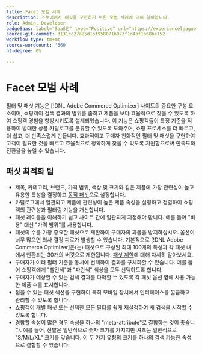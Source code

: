 ```yaml
---
title: Facet 모범 사례
description: 스토어에서 패싯을 구현하기 위한 모범 사례에 대해 알아봅니다.
role: Admin, Developer
badgeSaas: label="SaaS만" type="Positive" url="https://experienceleague.adobe.com/en/docs/commerce/user-guides/product-solutions" tooltip="Adobe Commerce as a Cloud Service 및 Adobe Commerce Optimizer 프로젝트에만 적용됩니다(Adobe 관리 SaaS 인프라)."
source-git-commit: 3131cc27a25d1bf958071b973f1d4bf1a68be152
workflow-type: tm+mt
source-wordcount: '360'
ht-degree: 0%

---
```



# Facet 모범 사례

필터 및 패싯 기능은 [!DNL Adobe Commerce Optimizer] 사이트의 중요한 구성 요소이며, 쇼핑객이 검색 결과의 범위를 좁히고 제품을 보다 효율적으로 찾을 수 있도록 하여 쇼핑객 경험을 향상시키도록 설계되었습니다. 이 기능은 쇼핑객들이 특정 기준을 적용하여 방대한 상품 카탈로그를 분류할 수 있도록 도와주며, 쇼핑 프로세스를 더 빠르고, 더 쉽고, 더 만족스럽게 만듭니다. 효과적이고 구매자 친화적인 필터 및 패싯을 구현하여 고객이 필요한 것을 빠르고 효율적으로 정확하게 찾을 수 있도록 지원함으로써 만족도와 전환율을 높일 수 있습니다.

## 패싯 최적화 팁

- 제목, 카테고리, 브랜드, 가격 범위, 색상 및 크기와 같은 제품에 가장 관련성이 높고 유용한 특성을 결정하고 [동적 패싯](type.md)으로 설정합니다. 
- 카탈로그에서 일관되고 제품에 관련성이 높은 제품 속성을 설정하고 정렬하여 쇼핑객의 관련성과 필터링 기능을 개선합니다.
- 패싯 레이블을 이해하기 쉽고 사이트 간에 일관되게 지정해야 합니다. 예를 들어 &quot;비용&quot; 대신 &quot;가격 범위&quot;를 사용합니다.
- 패싯의 수를 가장 중요한 패싯으로 제한하여 구매자의 과몰을 방지하십시오. 옵션이 너무 많으면 의사 결정 피로가 발생할 수 있습니다. 기본적으로 [!DNL Adobe Commerce Optimizer]은(는) 패싯으로 구성된 최대 100개의 특성과 각 패싯 내에서 반환되는 30개의 버킷으로 제한됩니다. [패싯 제한](../../boundaries-limits.md#catalog-views-and-policies)에 대해 자세히 알아보세요. 
- 구매자가 여러 필터 기준을 동시에 선택하여 결과를 구체화할 수 있습니다. 예를 들어 쇼핑객에게 &quot;빨간색&quot;과 &quot;파란색&quot; 색상을 모두 선택하도록 합니다.
- 구매자가 예상할 수 있는 검색 결과를 파악할 수 있도록 각 패싯 옵션 옆에 사용 가능한 제품 수를 표시합니다.
- 접을 수 있는 패싯 섹션을 구현하여 특히 모바일 장치에서 인터페이스를 깔끔하고 관리할 수 있도록 합니다.
- 쇼핑객이 개별 패싯 또는 선택한 모든 필터를 쉽게 재설정하여 새 검색을 시작할 수 있도록 합니다.
- 경합할 속성이 많은 경우 속성을 하나의 &quot;meta-attribute&quot;로 결합하는 것이 좋습니다. 예를 들어, 신발은 일반적으로 숫자 크기를 가지지만 셔츠는 일반적으로 &quot;S/M/L/XL&quot; 크기를 갖습니다. 이 두 가지 유형의 크기를 하나의 검색 가능한 속성으로 결합할 수 있습니다.
